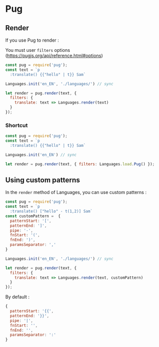 # Pug

## Render

If you use Pug to render :

You must user `filters` options (https://pugjs.org/api/reference.html#options)

```js
const pug = require('pug');
const text = `p
  :translate() {{"hello" | t}} Sam`

Languages.init('en_EN', './languages/') // sync

let render = pug.render(text, {
  filters: {
    translate: text => Languages.render(text)
  }
});
```

### Shortcut


```js
const pug = require('pug');
const text = `p
  :translate() {{"hello" | t}} Sam`

Languages.init('en_EN') // sync

let render = pug.render(text, { filters: Languages.load.Pug() });
```

## Using custom patterns

In the `render` method of Languages, you can use custom patterns :

```js
const pug = require('pug');
const text = `p
  :translate() ["hello" - t(1,2)] Sam`
const customPattern =  {
  patternStart: '[',
  patternEnd: ']',
  pipe: '-',
  fnStart: '(',
  fnEnd: ')',
  paramsSeparator: ','
}

Languages.init('en_EN', './languages/') // sync

let render = pug.render(text, {
  filters: {
    translate: text => Languages.render(text, customPattern)
  }
});
```

By default :

```js
{
  patternStart: '{{',
  patternEnd: '}}',
  pipe: '|',
  fnStart: '',
  fnEnd: '',
  paramsSeparator: ':'
}
```
